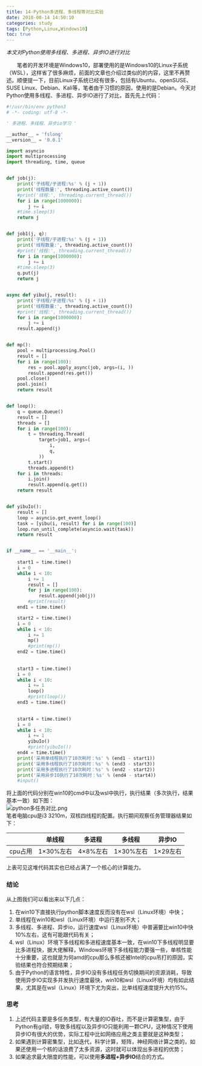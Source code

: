 ```yaml
---
title: 14-Python多进程、多线程等对比实验
date: 2018-08-14 14:50:10
categories: study
tags: [Python,Linux,Windows10]
toc: true
--- 
```

<p class = "uk-text-right"><i>本文对Python使用多线程、多进程、异步IO进行对比</i></p> 
&emsp;&emsp;笔者的开发环境是Windows10，部署使用的是Windows10的Linux子系统（WSL），这样省了很多麻烦，前面的文章也介绍过类似的的内容，这里不再赘述。顺便提一下，目前Linux子系统已经有很多，包括有Ubuntu、openSUSE、SUSE Linux、Debian、Kali等，笔者由于习惯的原因，使用的是Debian。今天对Python使用多线程、多进程、异步IO进行了对比，首先先上代码：

```python
#!/usr/bin/env python3
# -*- coding: utf-8 -*-

' 多进程、多线程、异步io学习 '

__author__ = 'fslong'
__version__ = '0.0.1'

import asyncio
import multiprocessing
import threading, time, queue


def job(j):
    print('子线程/子进程:%s' % (j + 1))
    print('线程数量:', threading.active_count())
    #print('线程:', threading.current_thread())
    for i in range(1000000):
        j += i
    #time.sleep(3)
    return j


def job1(j, q):
    print('子线程/子进程:%s' % (j + 1))
    print('线程数量:', threading.active_count())
    #print('线程:', threading.current_thread())
    for i in range(1000000):
        j += i
    #time.sleep(3)
    q.put(j)
    return j


async def yibu(j, result):
    print('子线程/子进程:%s' % (j + 1))
    print('线程数量:', threading.active_count())
    #print('线程:', threading.current_thread())
    for i in range(1000000):
        j += i
    result.append(j)


def mp():
    pool = multiprocessing.Pool()
    result = []
    for i in range(100):
        res = pool.apply_async(job, args=(i, ))
        result.append(res.get())
    pool.close()
    pool.join()
    return result


def loop():
    q = queue.Queue()
    result = []
    threads = []
    for i in range(100):
        t = threading.Thread(
            target=job1, args=(
                i,
                q,
            ))
        t.start()
        threads.append(t)
    for i in threads:        
        i.join()
        result.append(q.get())
    return result


def yibuIo():
    result = []
    loop = asyncio.get_event_loop()
    task = [yibu(i, result) for i in range(100)]
    loop.run_until_complete(asyncio.wait(task))    
    return result


if __name__ == '__main__':
    
    start1 = time.time()
    i = 0
    while i < 10:
        i += 1
        result = []
        for j in range(100):
            result.append(job(j))
        #print(result)
    end1 = time.time()    

    start2 = time.time()
    i = 0
    while i < 10:
        i += 1
        mp()
        #print(mp())
    end2 = time.time()
    
    
    start3 = time.time()
    i = 0
    while i < 10:
        i += 1
        loop()
        #print(loop())
    end3 = time.time()
    

    start4 = time.time()
    i = 0
    while i < 10:
        i += 1
        yibuIo()
        #print(yibuIo())
    end4 = time.time()
    print('采用单线程执行了10次耗时：%s' % (end1 - start1))
    print('采用多线程执行了10次耗时：%s' % (end3 - start3))
    print('采用多进程执行了10次耗时：%s' % (end2 - start2))    
    print('采用异步IO执行了10次耗时：%s' % (end4 - start4))
    #input()

```
将上面的代码分别在win10的cmd中以及wsl中执行，执行结果（多次执行，结果基本一致）如下图：  
![python多任务对比.png](https://i.loli.net/2018/08/14/5b726e9975f62.png)<!--删除连接：https://sm.ms/delete/PRCcJ1DUykwpVES-->   
笔者电脑cpu是i3 3210m，双核四线程的配置。执行期间观察任务管理器结果如下：  

|         |   单线程  |   多进程  |  多线程   |  异步IO   |
| :------ | :------: | :------: | :------: | :------: |
| cpu占用 |1×30%左右|4×8%左右|1×30%左右|1×29左右|

上表可见这堆代码其实也已经占满了一个核心的计算能力。

### 结论
从上图我们可以看出来以下几点：
1. 在win10下直接执行python脚本速度反而没有在wsl（Linux环境）中快；
2. 单线程在win10和wsl（Linux环境）中运行差别不大；
3. 多线程、多进程、异步io，运行速度wsl（Linux环境）中普遍要比win10中快10%左右，这有可能跟代码有关；
4. wsl（Linux）环境下多线程和多进程速度基本一致，在win10下多线程明显要比多进程快，据大佬解释，Windows环境下多线程能力要强一些，单核性能十分重要，这也就是为何amd的cpu那么多核还被Intel的cpu吊打的原因，实验结果也符合预期结果；
5. 由于Python的语言特性，异步IO没有多线程任务切换期间的资源消耗，导致使用异步IO实现多并发执行速度最快，win10和wsl（Linux环境）均有如此结果，尤其是在wsl（Linux）环境下尤为突出，比单线程速度提升大约15%。  

### 思考
1. 上述代码主要是多任务类型，有大量的IO吞吐，而不是计算密集型，由于Python有gil锁，导致多线程以及异步IO只能利用一颗CPU，这种情况下使用异步IO有很大的优势，实际工程中比如网络应用之类主要就是这种类型；
2. 如果遇到计算密集型，比如迭代，科学计算，矩阵，神经网络计算之类的，如果还使用一个核的话浪费了太多资源，这时就可以体现出多进程的优势；
3. 如果追求最大限度的性能，可以使用**多进程+异步IO**结合的方式。 